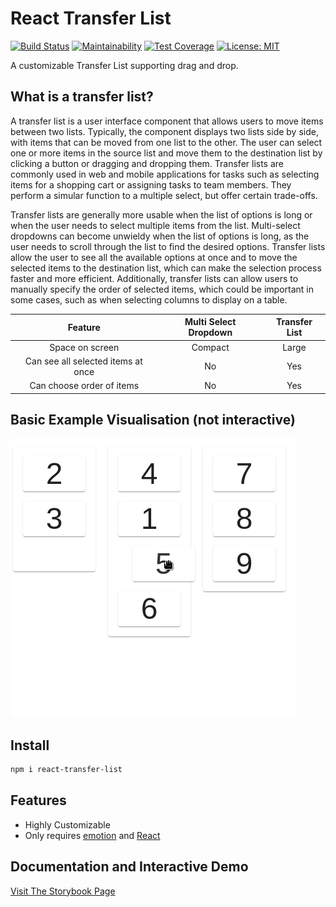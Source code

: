 # React Transfer List
[![Build Status](https://app.travis-ci.com/trickl/react-transfer-list.svg?branch=master)](https://app.travis-ci.com/trickl/react-transfer-list)
[![Maintainability](https://api.codeclimate.com/v1/badges/b5f92597060361dda169/maintainability)](https://codeclimate.com/github/trickl/react-transfer-list/maintainability)
[![Test Coverage](https://api.codeclimate.com/v1/badges/b5f92597060361dda169/test_coverage)](https://codeclimate.com/github/trickl/react-transfer-list/test_coverage)
[![License: MIT](https://img.shields.io/badge/License-MIT-yellow.svg)](https://opensource.org/licenses/MIT)

A customizable Transfer List supporting drag and drop.

## What is a transfer list?
A transfer list is a user interface component that allows users to move items between two lists. Typically, the component displays two lists side by side, with items that can be moved from one list to the other. The user can select one or more items in the source list and move them to the destination list by clicking a button or dragging and dropping them. Transfer lists are commonly used in web and mobile applications for tasks such as selecting items for a shopping cart or assigning tasks to team members. They perform a simular function to a multiple select, but offer certain trade-offs.

Transfer lists are generally more usable when the list of options is long or when the user needs to select multiple items from the list. Multi-select dropdowns can become unwieldy when the list of options is long, as the user needs to scroll through the list to find the desired options. Transfer lists allow the user to see all the available options at once and to move the selected items to the destination list, which can make the selection process faster and more efficient. Additionally, transfer lists can allow users to manually specify the order of selected items, which could be important in some cases, such as when selecting columns to display on a table.

| Feature                                |      Multi Select Dropdown      |          Transfer List          |
|:--------------------------------------:|:-------------------------------:|:-------------------------------:|
| Space on screen                        |          Compact                |            Large                |
| Can see all selected items at once     |          No                     |            Yes                  |
| Can choose order of items              |          No                     |            Yes                  |
 

## Basic Example Visualisation (not interactive)
![Transfer List Example Gif](https://github.com/trickl/react-transfer-list/blob/master/gifs/TransferListExample.gif)

## Install
```bash
npm i react-transfer-list
```

## Features
* Highly Customizable
* Only requires [emotion](https://emotion.sh/docs/introduction) and [React](https://reactjs.org/)

## Documentation and Interactive Demo
[Visit The Storybook Page](
https://master--617ed0e7e88637004aa2ac53.chromatic.com/?path=/story/transfer-list--three-way-example)
